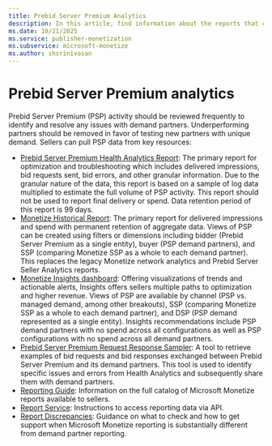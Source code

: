 ```yaml
---
title: Prebid Server Premium Analytics
description: In this article, find information about the reports that can retrieve Prebid Server Premium (PSP) activity.
ms.date: 10/21/2025
ms.service: publisher-monetization
ms.subservice: microsoft-monetize
ms.author: shsrinivasan
---
```


# Prebid Server Premium analytics

Prebid Server Premium (PSP) activity should be reviewed frequently to identify and resolve any issues with demand partners. Underperforming partners should be removed in favor of testing new partners with unique demand. Sellers can pull PSP data from key resources:

- [Prebid Server Premium Health Analytics Report](prebid-server-premium-health-analytics-report.md): The primary report for optimization and troubleshooting which includes delivered impressions, bid requests sent, bid errors, and other granular information. Due to the granular nature of the data, this report is based on a sample of log data multiplied to estimate the full volume of PSP activity. This report should not be used to report final delivery or spend. Data retention period of this report is 99 days.
- [Monetize Historical Report](monetize-historical-reporting.md): The primary report for delivered impressions and spend with permanent retention of aggregate data. Views of PSP can be created using filters or dimensions including bidder (Prebid Server Premium as a single entity), buyer (PSP demand partners), and SSP (comparing Monetize SSP as a whole to each demand partner). This replaces the legacy Monetize network analytics and Prebid Server Seller Analytics reports.
- [Monetize Insights dashboard](monetize-insights-for-publishers.md): Offering visualizations of trends and actionable alerts, Insights offers sellers multiple paths to optimization and higher revenue. Views of PSP are available by channel (PSP vs. managed demand, among other breakouts), SSP (comparing Monetize SSP as a whole to each demand partner), and DSP (PSP demand represented as a single entity). Insights recommendations include PSP demand partners with no spend across all configurations as well as PSP configurations with no spend across all demand partners.
- [Prebid Server Premium Request Response Sampler](prebid-server-premium-request-response-sampler.md): A tool to retrieve examples of bid requests and bid responses exchanged between Prebid Server Premium and its demand partners. This tool is used to identify specific issues and errors from Health Analytics and subsequently share them with demand partners.
- [Reporting Guide](reporting-guide.md): Information on the full catalog of Microsoft Monetize reports available to sellers.
- [Report Service](../digital-platform-api/report-service.md): Instructions to access reporting data via API.
- [Report Discrepancies](report-discrepancies.md): Guidance on what to check and how to get support when Microsoft Monetize reporting is substantially different from demand partner reporting.
